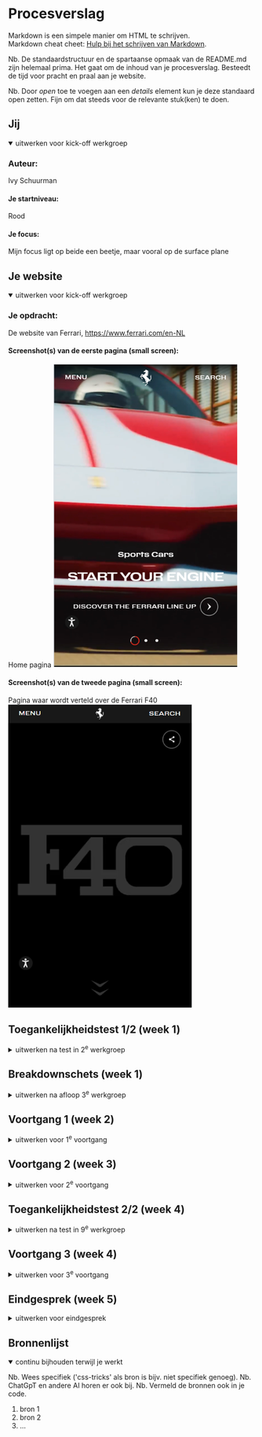 # Procesverslag
Markdown is een simpele manier om HTML te schrijven.  
Markdown cheat cheet: [Hulp bij het schrijven van Markdown](https://github.com/adam-p/markdown-here/wiki/Markdown-Cheatsheet).

Nb. De standaardstructuur en de spartaanse opmaak van de README.md zijn helemaal prima. Het gaat om de inhoud van je procesverslag. Besteedt de tijd voor pracht en praal aan je website.

Nb. Door *open* toe te voegen aan een *details* element kun je deze standaard open zetten. Fijn om dat steeds voor de relevante stuk(ken) te doen.





## Jij

<details open>
  <summary>uitwerken voor kick-off werkgroep</summary>

  ### Auteur:
  Ivy Schuurman

  #### Je startniveau:
  Rood

  #### Je focus:
  Mijn focus ligt op beide een beetje, maar vooral op de surface plane
 
</details>





## Je website

<details open>
  <summary>uitwerken voor kick-off werkgroep</summary>

  ### Je opdracht:
  De website van Ferrari, https://www.ferrari.com/en-NL 

  #### Screenshot(s) van de eerste pagina (small screen): 
  Home pagina 
  <img src="readme-images/home_pagina.png" width="375px" alt="De home pagina van de Ferrari website">

  #### Screenshot(s) van de tweede pagina (small screen):
  Pagina waar wordt verteld over de Ferrari F40  
  <img src="readme-images/ferrariF40_pagina.png" width="375px" alt="De detail pagina van de Ferrari F40">
 
</details>



## Toegankelijkheidstest 1/2 (week 1)

<details>
  <summary>uitwerken na test in 2<sup>e</sup> werkgroep</summary>

  ### Bevindingen
  Lijst met je bevindingen die in de test naar voren kwamen:
  Bij het gebruiken van de screen reader van Windows ging het helemaal fout. De screen reader kon alleen het menu opnoemen en de andere
  delen van de pagina's werden niet meegenomen. De site heeft wel een eigen screen reader die de gebruiker kan instellen. 

  Hier de foto's van de WCAG checklist (eerste test):
  <img src="readme-images/pagina_1.jpg>" alt="Eerste pagina van de WCAG checklist"> 
  <img src="readme-images/pagina_2.jpg>" alt="Tweede pagina van de WCAG checklist"> 
  <img src="readme-images/pagina_3.jpg>" alt="Derde pagina van de WCAG checklist"> 
  <img src="readme-images/pagina_4.jpg>" alt="Vierde pagina van de WCAG checklist"> 
  <img src="readme-images/pagina_5.jpg>" alt="Vijfde pagina van de WCAG checklist"> 

</details>



## Breakdownschets (week 1)

<details>
  <summary>uitwerken na afloop 3<sup>e</sup> werkgroep</summary>

  ### de hele pagina: 
  <img src="readme-images/breakdown_home_pagina.png" width="375px" alt="breakdown schets van de hele home pagian">
  <img src="readme-images/breakdown_detail_pagina.png" width="375px" alt="breakdown schets van de hele detail pagian">

  ### dynamisch deel (home pagina): 
  <img src="readme-images/dynamische_home_1.png" width="375px" alt="breakdown van een dynamisch deel van de home pagina">
  <img src="readme-images/dynamische_home_2.png" width="375px" alt="breakdown van een dynamisch deel van de home pagina">

  ### dynamisch deel (detail pagina): 
  <img src="readme-images/dynamisch_detail.png" width="375px" alt="breakdown van nog een dynamisch deel van de detail pagina">

</details>





## Voortgang 1 (week 2)

<details>
  <summary>uitwerken voor 1<sup>e</sup> voortgang</summary>

  ### Stand van zaken
  Het maken van de HTML van mijn website ging snel en makkelijk. Wel heb ik voor nu nog wat dingen weggelaten. Bijvoorbeeld de fotos van de gallerijen, 
  omdat ik nog niet weet of dit mijn micro interactie gaat worden en ik niet meer dan 40 fotos op één pagina wil waar ik dan niks mee doe. 


  ### Agenda voor meeting
  samen met je groepje opstellen

  |                |                    |                   |                  |
  | ---            | ---                | ---               | ---              |
  | Hoe geef je een| Wat doe ik met de  | Hoe maak ik het   |                  |
  | hamburger menu/| video delen van    | pop-up menu van   |                  |
  | gallerij/      | mijn website?      | de detail pagina? |                  |
  | carousel weer  |                    | detail pagina? Hoe|                  | 
  | in HTML?       |                    | zet ik dit in de  |                  |
  |                |                    | HTML?             |                  |
  | ...            | ...                | ...               | ...              |


  ### Verslag van meeting
  hier na afloop snel de uitkomsten van de meeting vastleggen

  - Maak gebruik van articles voor carousels
  - Detail element kan gebruikt worden voor het uitklappen van de footer -> is alleen niet geweldig voor vormgeving
  - Focus eerst op basis pagina voor HTML en CSS -> kijk daarna naar het klikbaar maken van buttons, etc. 
  - Snap je iets niet? probeer het dan gewoon en kijk bij het volgende feedback moment hoe het verbeterd kan worden

</details>





## Voortgang 2 (week 3)

<details>
  <summary>uitwerken voor 2<sup>e</sup> voortgang</summary>

  ### Stand van zaken
  De CSS gaat een beetje langzaam, langzamer dan ik zou willen in iedergeval. Het is niet altijd even makkelijk voor mij om uit te vogelen welke properies ik 
  moet gebruiken en bij welk element ik deze dan moet toepassen. Het lukt mij wel, maar ik heb ook zeker heel wat stukken waar ik toch vast loop.
  (foto's volgen nog)


  ### Agenda voor meeting
  samen met je groepje opstellen

  |                |                    |                 |                   |
  | ---            | ---                | ---             | ---               |
  | Hoe maak ik de | Hoe haal ik de     | Ik heb hulp     | Ik heb hulp nodig |
  | buttons in de  | witte strepen op   | nodig bij het   | bij het maken van |
  | footer na?     | website weg?       | maken van       | de header (menu)  |  
  |                |                    | buttons         |                   |
  | ...            | ...                | ...             | ...               |


  ### Verslag van meeting
  hier na afloop snel de uitkomsten van de meeting vastleggen

  - Voeg nog je bevindingen toe van de toegankelijkheids test
  - Voor de buttons in de footer kijk of je gebruik kan maken van <details>, <before> en <after>
    -> <before> voor de icons
    -> <after> voor het plusje
  - Voor de nav in de footer kan je flex en flex-wrap gebruiken
  - Voor het weghalen van de witte strepen moet je de background-color van de gehele pagina aanpassen
  - Img folder moet nog geupdate worden op github, want je ziet nu niet de namen van de afbeeldingen

</details>





## Toegankelijkheidstest 2/2 (week 4)

<details>
  <summary>uitwerken na test in 9<sup>e</sup> werkgroep</summary>

  ### Bevindingen
  Lijst met je bevindingen die in de test naar voren kwamen (geef ook aan wat er verbeterd is):

</details>





## Voortgang 3 (week 4)

<details>
  <summary>uitwerken voor 3<sup>e</sup> voortgang</summary>

  ### Stand van zaken
  hier dit ging goed & dit was lastig (neem ook screenshots op van delen van je website en code)


  ### Agenda voor meeting
  samen met je groepje opstellen

  | student 1      | student 2          | student 3    | student 4        |
  | ---            | ---                | ---          | ---              |
  | dit bespreken  | en dit             | en ik dit    | en dan ik dat    |
  | en dat ook nog | dit als er tijd is | nog een punt | dit wil ik zeker |
  | ...            | ...                | ...          | ...              |


  ### Verslag van meeting
  hier na afloop snel de uitkomsten van de meeting vastleggen

  - punt 1
  - punt 2
  - nog een punt
  - ...

</details>





## Eindgesprek (week 5)

<details>
  <summary>uitwerken voor eindgesprek</summary>

  ### Je uitkomst - karakteristiek screenshots:
  <img src="readme-images/dummy-plaatje.jpg" width="375px" alt="uitomst opdracht 1">


  ### Dit ging goed/Heb ik geleerd: 
  Korte omschrijving met plaatjes

  <img src="readme-images/dummy-plaatje.jpg" width="375px" alt="top">


  ### Dit was lastig/Is niet gelukt:
  Korte omschrijving met plaatjes

  <img src="readme-images/dummy-plaatje.jpg" width="375px" alt="bummer">
</details>





## Bronnenlijst

<details open>
  <summary>continu bijhouden terwijl je werkt</summary>

  Nb. Wees specifiek ('css-tricks' als bron is bijv. niet specifiek genoeg). 
  Nb. ChatGpT en andere AI horen er ook bij.
  Nb. Vermeld de bronnen ook in je code.

  1. bron 1
  2. bron 2
  3. ...

</details>